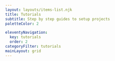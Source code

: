 ```yaml
---
layout: layouts/items-list.njk
title: Tutorials
subtitle: Step by step guides to setup projects
paletteColor: 2

eleventyNavigation:
  key: tutorials
  order: 2
categoryFilter: tutorials
mainLayout: grid
---
```

